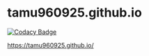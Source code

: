 # tamu960925.github.io

[![Codacy Badge](https://api.codacy.com/project/badge/Grade/3129d0a04234498e84720ebd6d8293c0)](https://app.codacy.com/gh/tamu960925/tamu960925.github.io?utm_source=github.com&utm_medium=referral&utm_content=tamu960925/tamu960925.github.io&utm_campaign=Badge_Grade)

https://tamu960925.github.io/
